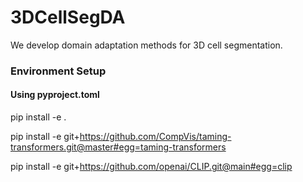 # 3DCellSegDA
We develop domain adaptation methods for 3D cell segmentation.

### Environment Setup 

#### Using pyproject.toml
pip install -e . 

pip install -e git+https://github.com/CompVis/taming-transformers.git@master#egg=taming-transformers

pip install -e git+https://github.com/openai/CLIP.git@main#egg=clip
